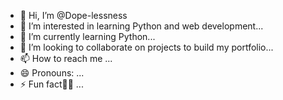 - 👋 Hi, I’m @Dope-lessness
- 👀 I’m interested in learning Python and web development...
- 🌱 I’m currently learning Python...
- 💞️ I’m looking to collaborate on projects to build my portfolio...
- 📫 How to reach me ...
- 😄 Pronouns: ...
- ⚡ Fun fact🧑‍🎨 ...

<!---
Dope-lessness/Dope-lessness is a ✨ special ✨ repository because its `README.md` (this file) appears on your GitHub profile.
You can click the Preview link to take a look at your changes.
--->
